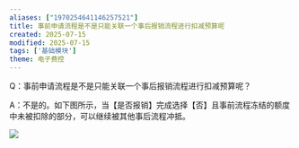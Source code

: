 ```yaml
---
aliases: ["1970254641146257521"]
title: 事前申请流程是不是只能关联一个事后报销流程进行扣减预算呢
created: 2025-07-15
modified: 2025-07-15
tags: ['基础模块']
theme: 电子费控
---
```


Q：事前申请流程是不是只能关联一个事后报销流程进行扣减预算呢？

A：不是的。如下图所示，当【是否报销】完成选择【否】且事前流程冻结的额度中未被扣除的部分，可以继续被其他事后流程冲抵。

![](https://myhelpdoc.oss-cn-heyuan.aliyuncs.com/mdimages/ffb38f14a869f940efb593fb6b8f14d9.jpg)
